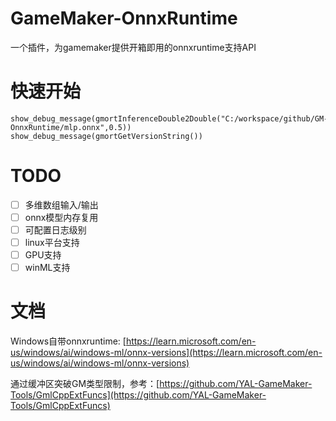 

# GameMaker-OnnxRuntime

一个插件，为gamemaker提供开箱即用的onnxruntime支持API

# 快速开始

```gml
show_debug_message(gmortInferenceDouble2Double("C:/workspace/github/GM-OnnxRuntime/mlp.onnx",0.5))
show_debug_message(gmortGetVersionString())
```

# TODO

* [ ] 多维数组输入/输出
* [ ] onnx模型内存复用
* [ ] 可配置日志级别
* [ ] linux平台支持
* [ ] GPU支持
* [ ] winML支持

# 文档

Windows自带onnxruntime: [https://learn.microsoft.com/en-us/windows/ai/windows-ml/onnx-versions](https://learn.microsoft.com/en-us/windows/ai/windows-ml/onnx-versions)

通过缓冲区突破GM类型限制，参考：[https://github.com/YAL-GameMaker-Tools/GmlCppExtFuncs](https://github.com/YAL-GameMaker-Tools/GmlCppExtFuncs)
